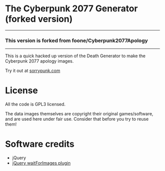 The Cyberpunk 2077 Generator (forked version)
=============================

---

### This version is forked from foone/Cyberpunk2077Apology

---

This is a quick hacked up version of the Death Generator to make the
Cyberpunk 2077 apology images.

Try it out at [sorrypunk.com](http://sorrypunk.com)

License
=============================
All the code is GPL3 licensed.

The data images themselves are copyright their original games/software, 
and are used here under fair use. Consider that before you try to reuse them!

Software credits
=============================
* jQuery
* [jQuery waitForImages plugin](https://github.com/alexanderdickson/waitForImages)
